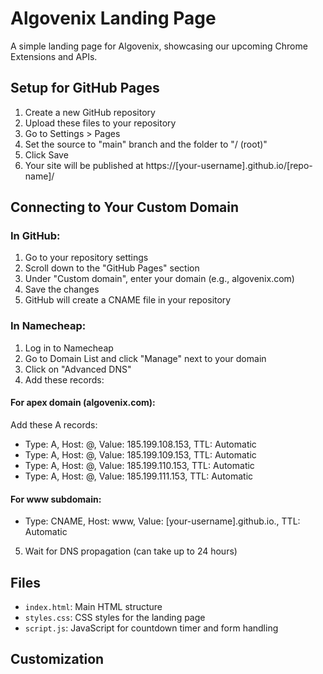 # Algovenix Landing Page

A simple landing page for Algovenix, showcasing our upcoming Chrome Extensions and APIs.

## Setup for GitHub Pages

1. Create a new GitHub repository
2. Upload these files to your repository
3. Go to Settings > Pages
4. Set the source to "main" branch and the folder to "/ (root)"
5. Click Save
6. Your site will be published at https://[your-username].github.io/[repo-name]/

## Connecting to Your Custom Domain

### In GitHub:

1. Go to your repository settings
2. Scroll down to the "GitHub Pages" section
3. Under "Custom domain", enter your domain (e.g., algovenix.com)
4. Save the changes
5. GitHub will create a CNAME file in your repository

### In Namecheap:

1. Log in to Namecheap
2. Go to Domain List and click "Manage" next to your domain
3. Click on "Advanced DNS"
4. Add these records:

#### For apex domain (algovenix.com):
Add these A records:
- Type: A, Host: @, Value: 185.199.108.153, TTL: Automatic
- Type: A, Host: @, Value: 185.199.109.153, TTL: Automatic
- Type: A, Host: @, Value: 185.199.110.153, TTL: Automatic
- Type: A, Host: @, Value: 185.199.111.153, TTL: Automatic

#### For www subdomain:
- Type: CNAME, Host: www, Value: [your-username].github.io., TTL: Automatic

5. Wait for DNS propagation (can take up to 24 hours)

## Files

- `index.html`: Main HTML structure
- `styles.css`: CSS styles for the landing page
- `script.js`: JavaScript for countdown timer and form handling

## Customization
